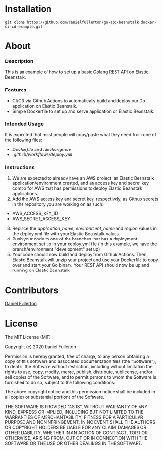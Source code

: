 # Installation
```shell script
git clone https://github.com/danielfullerton/go-api-beanstalk-docker-ci-cd-example.git
```

# About
### Description
This is an example of how to set up a basic Golang REST API on Elastic Beanstalk.

### Features
- CI/CD via Github Actions to automatically build and deploy our Go application on Elastic Beanstalk.
- Simple Dockerfile to set up and serve application on Elastic Beanstalk.

### Intended Usage
It is expected that most people will copy/paste what they need from one of the following files:
- *Dockerfile* and *.dockerignore*
- *.github/workflows/deploy.yml*

### Instructions
1. We are expected to already have an AWS project, an Elastic Beanstalk application/environment created, and an access key and secret key combo
for AWS that has permissions to deploy Elastic Beanstalk applications.
2. Add the AWS access key and secret key, respectively, as Github secrets in the repository you are working on as such:
  - AWS_ACCESS_KEY_ID
  - AWS_SECRET_ACCESS_KEY
3. Replace the *application_name*, *environment_name* and *region* values in the deploy.yml file with your Elastic Beanstalk values.
4. Push your code to one of the branches that has a deployment environment set up in your deploy.yml file (in this example, we have
the branch/environment "development" set up)
5. Your code should now build and deploy from Github Actions. Then, Elastic Beanstalk will unzip your project and use your Dockerfile
to copy over and start your Go binary. Your REST API should now be up and running on Elastic Beanstalk!

# Contributors
[Daniel Fullerton](https://github.com/danielfullerton)

# License
The MIT License (MIT)

Copyright (c) 2020 Daniel Fullerton

Permission is hereby granted, free of charge, to any person obtaining a copy of this software and associated documentation files (the "Software"), to deal in the Software without restriction, including without limitation the rights to use, copy, modify, merge, publish, distribute, sublicense, and/or sell copies of the Software, and to permit persons to whom the Software is furnished to do so, subject to the following conditions:

The above copyright notice and this permission notice shall be included in all copies or substantial portions of the Software.

THE SOFTWARE IS PROVIDED "AS IS", WITHOUT WARRANTY OF ANY KIND, EXPRESS OR IMPLIED, INCLUDING BUT NOT LIMITED TO THE WARRANTIES OF MERCHANTABILITY, FITNESS FOR A PARTICULAR PURPOSE AND NONINFRINGEMENT. IN NO EVENT SHALL THE AUTHORS OR COPYRIGHT HOLDERS BE LIABLE FOR ANY CLAIM, DAMAGES OR OTHER LIABILITY, WHETHER IN AN ACTION OF CONTRACT, TORT OR OTHERWISE, ARISING FROM, OUT OF OR IN CONNECTION WITH THE SOFTWARE OR THE USE OR OTHER DEALINGS IN THE SOFTWARE.

